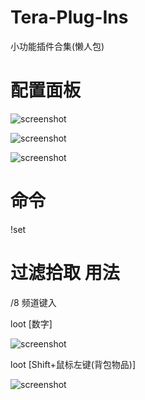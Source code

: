# Tera-Plug-Ins

小功能插件合集(懒人包)

# 配置面板

![screenshot](https://github.com/tera-mod/Tera-Plug-Ins/blob/master/screenshot/01.png)

![screenshot](https://github.com/tera-mod/Tera-Plug-Ins/blob/master/screenshot/02.png)

![screenshot](https://github.com/tera-mod/Tera-Plug-Ins/blob/master/screenshot/03.png)

# 命令

!set

# 过滤拾取 用法

/8 频道键入

loot [数字]

![screenshot](https://github.com/tera-mod/Tera-Plug-Ins/blob/master/screenshot/04.png)

loot [Shift+鼠标左键(背包物品)]

![screenshot](https://github.com/tera-mod/Tera-Plug-Ins/blob/master/screenshot/05.png)
